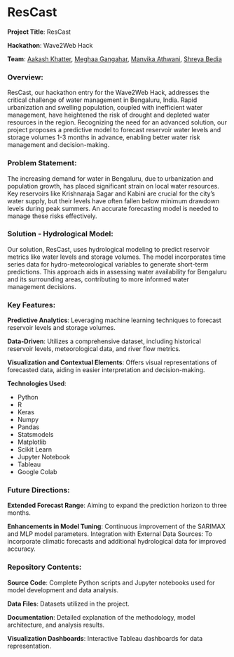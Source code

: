 # ResCast

**Project Title**: ResCast

**Hackathon**: Wave2Web Hack

**Team**: [Aakash Khatter](https://www.linkedin.com/in/aakashkhatter/), [Meghaa Gangahar](https://www.linkedin.com/in/meghaa-gangahar-888b13118/), [Manvika Athwani](https://www.linkedin.com/in/manvika-athwani-a44aa8a1/), [Shreya Bedia](https://www.linkedin.com/in/shreya-bedia/)

### Overview:

ResCast, our hackathon entry for the Wave2Web Hack, addresses the critical challenge of water management in Bengaluru, India. Rapid urbanization and swelling population, coupled with inefficient water management, have heightened the risk of drought and depleted water resources in the region. Recognizing the need for an advanced solution, our project proposes a predictive model to forecast reservoir water levels and storage volumes 1-3 months in advance, enabling better water risk management and decision-making.

### Problem Statement:

The increasing demand for water in Bengaluru, due to urbanization and population growth, has placed significant strain on local water resources. Key reservoirs like Krishnaraja Sagar and Kabini are crucial for the city’s water supply, but their levels have often fallen below minimum drawdown levels during peak summers. An accurate forecasting model is needed to manage these risks effectively.

### Solution - Hydrological Model:

Our solution, ResCast, uses hydrological modeling to predict reservoir metrics like water levels and storage volumes. The model incorporates time series data for hydro-meteorological variables to generate short-term predictions. This approach aids in assessing water availability for Bengaluru and its surrounding areas, contributing to more informed water management decisions.

### Key Features:

**Predictive Analytics**: Leveraging machine learning techniques to forecast reservoir levels and storage volumes.

**Data-Driven**: Utilizes a comprehensive dataset, including historical reservoir levels, meteorological data, and river flow metrics.

**Visualization and Contextual Elements**: Offers visual representations of forecasted data, aiding in easier interpretation and decision-making.

**Technologies Used**:

-   Python
-   R
-   Keras
-   Numpy
-   Pandas
-   Statsmodels
-   Matplotlib
-   Scikit Learn
-   Jupyter Notebook
-   Tableau
-   Google Colab

### Future Directions:

**Extended Forecast Range**: Aiming to expand the prediction horizon to three months.

**Enhancements in Model Tuning**: Continuous improvement of the SARIMAX and MLP model parameters.
Integration with External Data Sources: To incorporate climatic forecasts and additional hydrological data for improved accuracy.

### Repository Contents:

**Source Code**: Complete Python scripts and Jupyter notebooks used for model development and data analysis.

**Data Files**: Datasets utilized in the project.

**Documentation**: Detailed explanation of the methodology, model architecture, and analysis results.

**Visualization Dashboards**: Interactive Tableau dashboards for data representation.
